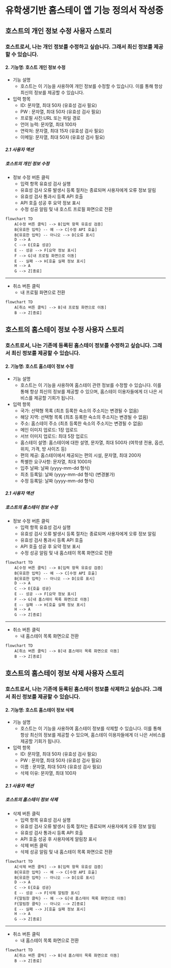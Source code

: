 # 유학생기반 홈스테이 앱 기능 정의서 작성중

## 호스트의 개인 정보 수정 사용자 스토리

### 호스트로서, 나는 개인 정보를 수정하고 싶습니다. 그래서 최신 정보를 제공할 수 있습니다.

#### 2. 기능명: 호스트 개인 정보 수정

- 기능 설명
  - 호스트는 이 기능을 사용하여 개인 정보를 수정할 수 있습니다. 이를 통해 항상 최신의 정보를 제공할 수 있습니다.
- 입력 항목
  - ID: 문자열, 최대 50자 (유효성 검사 필요)
  - PW : 문자열, 최대 50자 (유효성 검사 필요)
  - 프로필 사진:URL 또는 파일 경로
  - 언어 능력: 문자열, 최대 100자
  - 연락처: 문자열, 최대 15자 (유효성 검사 필요)
  - 이메일: 문자열, 최대 50자 (유효성 검사 필요)

##### 2.1 사용자 액션

##### 호스트의 개인 정보 수정

- 정보 수정 버튼 클릭
  - 입력 항목 유효성 검사 실행
  - 유효성 검사 오류 발생시 등록 절차는 종료되며 사용자에게 오류 정보 알림
  - 유효성 검사 통과시 등록 API 호출
  - API 호출 성공 후 요약 정보 표시
  - 수정 성공 알림 및 내 호스트 프로필 화면으로 전환

```mermaid
flowchart TD
    A[수정 버튼 클릭] --> B[입력 항목 유효성 검증]
    B{유효한 입력} -- 예 --> C[수정 API 호출]
    B{유효한 입력} -- 아니오 --> D[오류 표시]
    D --> A
    C --> E{호출 성공}
    E -- 성공 --> F[요약 정보 표시]
    F --> G[내 프로필 화면으로 이동]
    E -- 실패 --> H[호출 실패 정보 표시]
    H --> A
    G --> Z[종료]
```

---

- 취소 버튼 클릭
  - 내 프로필 화면으로 전환

```mermaid
flowchart TD
    A[취소 버튼 클릭] --> B[내 프로필 화면으로 이동]
    B --> Z[종료]
```

## 호스트의 홈스테이 정보 수정 사용자 스토리

### 호스트로서, 나는 기존에 등록된 홈스테이 정보를 수정하고 싶습니다. 그래서 최신 정보를 제공할 수 있습니다.

#### 2. 기능명: 호스트 홈스테이 정보 수정

- 기능 설명
  - 호스트는 이 기능을 사용하여 홈스테이 관련 정보를 수정할 수 있습니다. 이를 통해 항상 최신의 정보를 제공할 수 있으며, 홈스테이 이용자들에게 더 나은 서비스를 제공할 기회가 됩니다.
- 입력 항목
  - 국가: 선택형 목록 (최초 등록한 숙소의 주소지는 변경될 수 없음)
  - 해당 지역: 선택형 목록 (최초 등록한 숙소의 주소지는 변경될 수 없음)
  - 주소: 홈스테이 주소 (최초 등록한 숙소의 주소지는 변경될 수 없음)
  - 메인 이미지 업로드: 1장 업로드
  - 서브 이미지 업로드: 최대 5장 업로드
  - 홈스테이 설명: 홈스테이에 대한 설명, 문자열, 최대 500자 (여학생 전용, 옵션, 위치, 가격, 방 사이즈 등)
  - 편의 제공: 홈스테이에서 제공되는 편의 시설, 문자열, 최대 200자
  - 특별한 요구사항: 문자열, 최대 1000자
  - 입주 날짜: 날짜 (yyyy-mm-dd 형식)
  - 최초 등록일: 날짜 (yyyy-mm-dd 형식) (변경불가)
  - 수정 등록일: 날짜 (yyyy-mm-dd 형식)

##### 2.1 사용자 액션

##### 호스트의 홈스테이 정보 수정

- 정보 수정 버튼 클릭
  - 입력 항목 유효성 검사 실행
  - 유효성 검사 오류 발생시 등록 절차는 종료되며 사용자에게 오류 정보 알림
  - 유효성 검사 통과시 등록 API 호출
  - API 호출 성공 후 요약 정보 표시
  - 수정 성공 알림 및 내 홈스테이 목록 화면으로 전환

```mermaid
flowchart TD
    A[수정 버튼 클릭] --> B[입력 항목 유효성 검증]
    B{유효한 입력} -- 예 --> C[수정 API 호출]
    B{유효한 입력} -- 아니오 --> D[오류 표시]
    D --> A
    C --> E{호출 성공}
    E -- 성공 --> F[요약 정보 표시]
    F --> G[내 홈스테이 목록 화면으로 이동]
    E -- 실패 --> H[호출 실패 정보 표시]
    H --> A
    G --> Z[종료]
```

---

- 취소 버튼 클릭
  - 내 홈스테이 목록 화면으로 전환

```mermaid
flowchart TD
    A[취소 버튼 클릭] --> B[내 홈스테이 목록 화면으로 이동]
    B --> Z[종료]
```

## 호스트의 홈스테이 정보 삭제 사용자 스토리

### 호스트로서, 나는 기존에 등록된 홈스테이 정보를 삭제하고 싶습니다. 그래서 최신 정보를 제공할 수 있습니다.

#### 2. 기능명: 호스트 홈스테이 정보 삭제

- 기능 설명
  - 호스트는 이 기능을 사용하여 홈스테이 정보를 삭제할 수 있습니다. 이를 통해 항상 최신의 정보를 제공할 수 있으며, 홈스테이 이용자들에게 더 나은 서비스를 제공할 기회가 됩니다.
- 입력 항목
  - ID: 문자열, 최대 50자 (유효성 검사 필요)
  - PW : 문자열, 최대 50자 (유효성 검사 필요)
  - 이름 : 문자열, 최대 50자 (유효성 검사 필요)
  - 삭제 이유: 문자열, 최대 100자

##### 2.1 사용자 액션

##### 호스트의 홈스테이 정보 삭제

- 삭제 버튼 클릭
  - 입력 항목 유효성 검사 실행
  - 유효성 검사 오류 발생시 등록 절차는 종료되며 사용자에게 오류 정보 알림
  - 유효성 검사 통과시 등록 API 호출
  - API 호출 성공 후 사용자에게 알림창 표시
  - 삭제 버튼 클릭
  - 삭제 성공 알림 및 내 홈스테이 목록 화면으로 전환

```mermaid
flowchart TD
    A[삭제 버튼 클릭] --> B[입력 항목 유효성 검증]
    B{유효한 입력} -- 예 --> C[수정 API 호출]
    B{유효한 입력} -- 아니오 --> D[오류 표시]
    D --> A
    C --> E{호출 성공}
    E -- 성공 --> F[삭제 알림창 표시]
    F{알림창 클릭} -- 예 --> G[내 홈스테이 목록 화면으로 이동]
    F{알림창 클릭} -- 아니오 --> Z[종료]
    E -- 실패 --> J[호출 실패 정보 표시]
    H --> A
    G --> Z[종료]
```

---

- 취소 버튼 클릭
  - 내 홈스테이 목록 화면으로 전환

```mermaid
flowchart TD
    A[취소 버튼 클릭] --> B[내 홈스테이 목록 화면으로 이동]
    B --> Z[종료]
```

